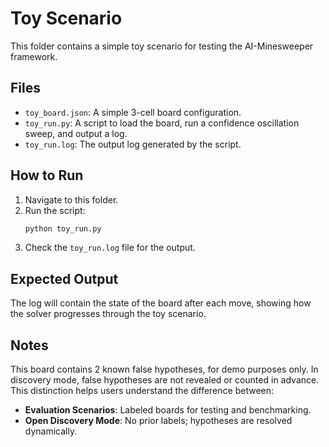 # Toy Scenario

This folder contains a simple toy scenario for testing the AI-Minesweeper framework.

## Files

- `toy_board.json`: A simple 3-cell board configuration.
- `toy_run.py`: A script to load the board, run a confidence oscillation sweep, and output a log.
- `toy_run.log`: The output log generated by the script.

## How to Run

1. Navigate to this folder.
2. Run the script:
   ```bash
   python toy_run.py
   ```
3. Check the `toy_run.log` file for the output.

## Expected Output

The log will contain the state of the board after each move, showing how the solver progresses through the toy scenario.

## Notes

This board contains 2 known false hypotheses, for demo purposes only. In discovery mode, false hypotheses are not revealed or counted in advance. This distinction helps users understand the difference between:

- **Evaluation Scenarios**: Labeled boards for testing and benchmarking.
- **Open Discovery Mode**: No prior labels; hypotheses are resolved dynamically.
